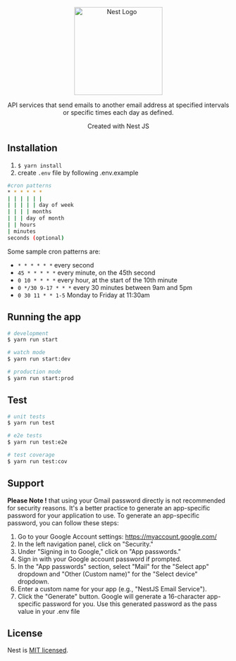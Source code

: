 <p align="center">
  <a href="http://nestjs.com/" target="blank"><img src="https://nestjs.com/img/logo-small.svg" width="200" alt="Nest Logo" /></a>
</p>

[circleci-image]: https://img.shields.io/circleci/build/github/nestjs/nest/master?token=abc123def456
[circleci-url]: https://circleci.com/gh/nestjs/nest

  <p align="center">API services that send emails to another email address at specified intervals or specific times each day as defined.</p>
  <p align="center">Created with Nest JS</p>
    <p align="center">
  <!--[![Backers on Open Collective](https://opencollective.com/nest/backers/badge.svg)](https://opencollective.com/nest#backer)
  [![Sponsors on Open Collective](https://opencollective.com/nest/sponsors/badge.svg)](https://opencollective.com/nest#sponsor)-->
  
## Installation
1. ```$ yarn install ```
2. create ```.env``` file by following .env.example

```bash
#cron patterns
* * * * * *
| | | | | |
| | | | | day of week
| | | | months
| | | day of month
| | hours
| minutes
seconds (optional)
```
Some sample cron patterns are:
- ```* * * * * *```	every second
- ```45 * * * * *```	every minute, on the 45th second
- ```0 10 * * * *```	every hour, at the start of the 10th minute
- ```0 */30 9-17 * * *```	every 30 minutes between 9am and 5pm
- ```0 30 11 * * 1-5```	Monday to Friday at 11:30am

## Running the app

```bash
# development
$ yarn run start

# watch mode
$ yarn run start:dev

# production mode
$ yarn run start:prod
```

## Test

```bash
# unit tests
$ yarn run test

# e2e tests
$ yarn run test:e2e

# test coverage
$ yarn run test:cov
```

## Support

 **Please Note !** that using your Gmail password directly is not recommended for security reasons. It's a better practice to generate an app-specific password for your application to use. To generate an app-specific password, you can follow these steps:
1. Go to your Google Account settings: https://myaccount.google.com/
2. In the left navigation panel, click on "Security."
3. Under "Signing in to Google," click on "App passwords."
4. Sign in with your Google account password if prompted.
5. In the "App passwords" section, select "Mail" for the "Select app" dropdown and "Other (Custom name)" for the "Select device" dropdown.
6. Enter a custom name for your app (e.g., "NestJS Email Service").
7. Click the "Generate" button. Google will generate a 16-character app-specific password for you. Use this generated password as the pass value in your .env file

## License

Nest is [MIT licensed](LICENSE).
